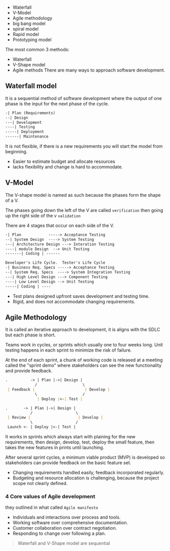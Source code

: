 
- Waterfall
- V-Model
- Agile methodology
- big bang model
- spiral model
- Rapid model
- Prototyping model


The most common 3 methods:
- Waterfall
- V-Shape model
- Agile methods
There are many ways to approach software development.

## Waterfall model

It is a sequential method of software development where the output of one phase is the input for the next phase of the cycle.

``` markdown
-| Plan (Requirements)
--| Design
---| Development
----| Testing
-----| Deployment
------| Maintenance
```

It is not flexible, if there is a new requirements you will start the model from beginning.

- Easier to estimate budget and allocate resources
- lacks flexibility and change is hard to accommodate.
## V-Model

The V-shape model is named as such because the phases form the shape of a V.

The phases going down the left of the V are called `verification` then going up the right side of the v `validation`

There are 4 stages that occur on each side of the V.
``` markdown
-| Plan            -----> Acceptance Testing
--| System Design  ----> System Testing
---| Architecture Design ---> Interation Testing
----| module Design  --> Unit Testing 
-------| Coding | ------
```

``` markdown
Developer's Life Cycle.  Tester's Life Cycle
-| Business Req. Specs -----> Acceptance Testing
--| System Req. Specs  ----> System Integration Testing
---| High Level Design ---> Component Testing
----| Low Level Design --> Unit Testing 
-----| Coding | ----
```

- Test plans designed upfront saves development and testing time.
- Rigid, and does not accommodate changing requirements.
## Agile Methodology

It is called an iterative approach to development, it is aligns with the SDLC but each phase is short.

Teams work in cycles, or sprints which usually one to four weeks long.
Unit testing happens in each sprint to minimize the risk of failure.

At the end of each sprint, a chunk of working code is released at a meeting called the "sprint demo" where stakeholders can see the new functionality and provide feedback.


``` markdown
.          -> | Plan |->| Design |
             /                    \
 | Feedback |                      | Develop |
             \                    /
              | Deploy |<-| Test |
```

``` markdown
.       -> | Plan |->| Design |
           /                   \
 | Review |                     | Develop |
           \                   /
 Launch <- | Deploy |<-| Test |
```

It works in sprints which always start with plaining for the new requirements, then design, develop, test, deploy the small feature, then takes the new features in prints until launching.

After several sprint cycles, a minimum viable product (MVP) is developed so stakeholders can provide feedback on the basic feature set.

- Changing requirements handled easily, feedback incorporated regularly.
- Budgeting and resource allocation is challenging, because the project scope not clearly defined.

### 4 Core values of Agile development
they outlined in what called `Agile manifesto`
- Individuals and interactions over process and tools.
- Working software over comprehensive documentation.
- Customer collaboration over contract negotiation.
- Responding to change over following a plan.

> Waterfall and V-Shape model are sequential